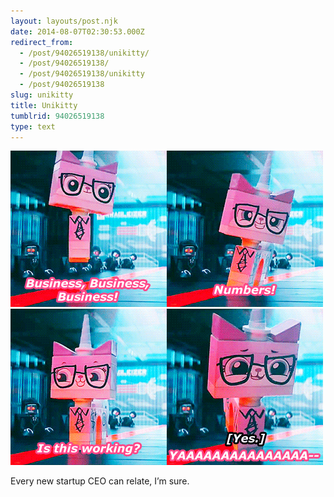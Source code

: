 ```yaml
---
layout: layouts/post.njk
date: 2014-08-07T02:30:53.000Z
redirect_from:
  - /post/94026519138/unikitty/
  - /post/94026519138/
  - /post/94026519138/unikitty
  - /post/94026519138
slug: unikitty
title: Unikitty
tumblrid: 94026519138
type: text
---
```

<p><img src="./tumblr_inline_n9x04sbu8i1qzgxun.gif" alt="business business business"/><img src="./tumblr_inline_n9x05iovpt1qzgxun.gif" alt="numbers numbers"/><img src="./tumblr_inline_n9x0779an21qzgxun.gif" alt=""/><img src="./tumblr_inline_n9x088LFfN1qzgxun.gif" alt=""/></p>

<p>Every new startup CEO can relate, I&rsquo;m sure.</p>
